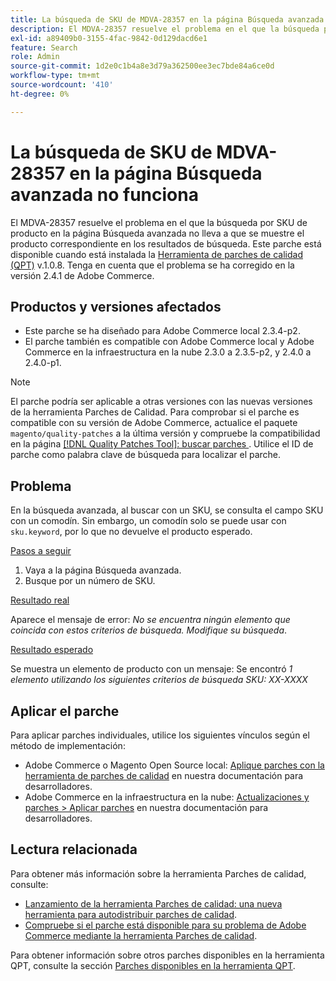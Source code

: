 ```yaml
---
title: La búsqueda de SKU de MDVA-28357 en la página Búsqueda avanzada no funciona
description: El MDVA-28357 resuelve el problema en el que la búsqueda por SKU de producto en la página Búsqueda avanzada no lleva a que se muestre el producto correspondiente en los resultados de búsqueda. Este parche está disponible cuando está instalada la [Quality Patches Tool (QPT)](/help/announcements/adobe-commerce-announcements/magento-quality-patches-released-new-tool-to-self-serve-quality-patches.md) v.1.0.8. Tenga en cuenta que el problema se ha corregido en la versión 2.4.1 de Adobe Commerce.
exl-id: a89409b0-3155-4fac-9842-0d129dacd6e1
feature: Search
role: Admin
source-git-commit: 1d2e0c1b4a8e3d79a362500ee3ec7bde84a6ce0d
workflow-type: tm+mt
source-wordcount: '410'
ht-degree: 0%

---
```


# La búsqueda de SKU de MDVA-28357 en la página Búsqueda avanzada no funciona

El MDVA-28357 resuelve el problema en el que la búsqueda por SKU de producto en la página Búsqueda avanzada no lleva a que se muestre el producto correspondiente en los resultados de búsqueda. Este parche está disponible cuando está instalada la [Herramienta de parches de calidad (QPT)](/help/announcements/adobe-commerce-announcements/magento-quality-patches-released-new-tool-to-self-serve-quality-patches.md) v.1.0.8. Tenga en cuenta que el problema se ha corregido en la versión 2.4.1 de Adobe Commerce.

## Productos y versiones afectados

* Este parche se ha diseñado para Adobe Commerce local 2.3.4-p2.
* El parche también es compatible con Adobe Commerce local y Adobe Commerce en la infraestructura en la nube 2.3.0 a 2.3.5-p2, y 2.4.0 a 2.4.0-p1.

>[!NOTE]
>
>El parche podría ser aplicable a otras versiones con las nuevas versiones de la herramienta Parches de Calidad. Para comprobar si el parche es compatible con su versión de Adobe Commerce, actualice el paquete `magento/quality-patches` a la última versión y compruebe la compatibilidad en la página [[!DNL Quality Patches Tool]: buscar parches ](https://devdocs.magento.com/quality-patches/tool.html#patch-grid). Utilice el ID de parche como palabra clave de búsqueda para localizar el parche.

## Problema

En la búsqueda avanzada, al buscar con un SKU, se consulta el campo SKU con un comodín. Sin embargo, un comodín solo se puede usar con `sku.keyword`, por lo que no devuelve el producto esperado.

<u>Pasos a seguir</u>

1. Vaya a la página Búsqueda avanzada.
1. Busque por un número de SKU.

<u>Resultado real</u>

Aparece el mensaje de error: *No se encuentra ningún elemento que coincida con estos criterios de búsqueda. Modifique su búsqueda*.

<u>Resultado esperado</u>

Se muestra un elemento de producto con un mensaje: Se encontró *1 elemento utilizando los siguientes criterios de búsqueda* *SKU: XX-XXXX*

## Aplicar el parche

Para aplicar parches individuales, utilice los siguientes vínculos según el método de implementación:

* Adobe Commerce o Magento Open Source local: [Aplique parches con la herramienta de parches de calidad](https://devdocs.magento.com/guides/v2.4/comp-mgr/patching/mqp.html) en nuestra documentación para desarrolladores.
* Adobe Commerce en la infraestructura en la nube: [Actualizaciones y parches > Aplicar parches](https://devdocs.magento.com/cloud/project/project-patch.html) en nuestra documentación para desarrolladores.

## Lectura relacionada

Para obtener más información sobre la herramienta Parches de calidad, consulte:

* [Lanzamiento de la herramienta Parches de calidad: una nueva herramienta para autodistribuir parches de calidad](/help/announcements/adobe-commerce-announcements/magento-quality-patches-released-new-tool-to-self-serve-quality-patches.md).
* [Compruebe si el parche está disponible para su problema de Adobe Commerce mediante la herramienta Parches de calidad](/help/support-tools/patches-available-in-qpt-tool/check-patch-for-magento-issue-with-magento-quality-patches.md).

Para obtener información sobre otros parches disponibles en la herramienta QPT, consulte la sección [Parches disponibles en la herramienta QPT](https://support.magento.com/hc/en-us/sections/360010506631-Patches-available-in-QPT-tool-).
